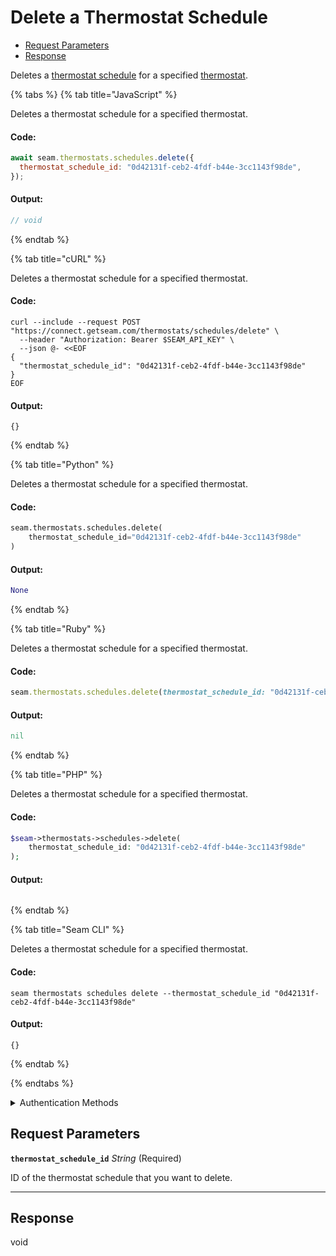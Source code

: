 # Delete a Thermostat Schedule

- [Request Parameters](#request-parameters)
- [Response](#response)

Deletes a [thermostat schedule](../../../capability-guides/thermostats/creating-and-managing-thermostat-schedules.md) for a specified [thermostat](https://docs.seam.co/latest/capability-guides/thermostats).


{% tabs %}
{% tab title="JavaScript" %}

Deletes a thermostat schedule for a specified thermostat.

#### Code:

```javascript
await seam.thermostats.schedules.delete({
  thermostat_schedule_id: "0d42131f-ceb2-4fdf-b44e-3cc1143f98de",
});
```

#### Output:

```javascript
// void
```
{% endtab %}

{% tab title="cURL" %}

Deletes a thermostat schedule for a specified thermostat.

#### Code:

```curl
curl --include --request POST "https://connect.getseam.com/thermostats/schedules/delete" \
  --header "Authorization: Bearer $SEAM_API_KEY" \
  --json @- <<EOF
{
  "thermostat_schedule_id": "0d42131f-ceb2-4fdf-b44e-3cc1143f98de"
}
EOF
```

#### Output:

```curl
{}
```
{% endtab %}

{% tab title="Python" %}

Deletes a thermostat schedule for a specified thermostat.

#### Code:

```python
seam.thermostats.schedules.delete(
    thermostat_schedule_id="0d42131f-ceb2-4fdf-b44e-3cc1143f98de"
)
```

#### Output:

```python
None
```
{% endtab %}

{% tab title="Ruby" %}

Deletes a thermostat schedule for a specified thermostat.

#### Code:

```ruby
seam.thermostats.schedules.delete(thermostat_schedule_id: "0d42131f-ceb2-4fdf-b44e-3cc1143f98de")
```

#### Output:

```ruby
nil
```
{% endtab %}

{% tab title="PHP" %}

Deletes a thermostat schedule for a specified thermostat.

#### Code:

```php
$seam->thermostats->schedules->delete(
    thermostat_schedule_id: "0d42131f-ceb2-4fdf-b44e-3cc1143f98de"
);
```

#### Output:

```php

```
{% endtab %}

{% tab title="Seam CLI" %}

Deletes a thermostat schedule for a specified thermostat.

#### Code:

```seam_cli
seam thermostats schedules delete --thermostat_schedule_id "0d42131f-ceb2-4fdf-b44e-3cc1143f98de"
```

#### Output:

```seam_cli
{}
```
{% endtab %}

{% endtabs %}


<details>

<summary>Authentication Methods</summary>

- API key
- Client session token
- Personal access token
  <br>Must also include the `seam-workspace` header in the request.

To learn more, see [Authentication](https://docs.seam.co/latest/api/authentication).
</details>

## Request Parameters

**`thermostat_schedule_id`** *String* (Required)

ID of the thermostat schedule that you want to delete.

---


## Response

void

